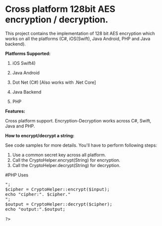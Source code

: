 Cross platform 128bit AES encryption / decryption.
========
This project contains the implementation of 128 bit AES encryption which works on all the platforms (C#, iOS(Swift), Java Android, PHP and Java backend). 

<b>Platforms Supported:</b>

1. iOS Swift4)

2. Java Android

3. Dot Net (C#) [Also works with .Net Core]

4. Java Backend

5. PHP

<b>Features:</b>

Cross platform support. Encryption-Decryption works across C#, Swift, Java and PHP. 


<b>How to encrypt/decrypt a string:</b>

See code samples for more details. You'll have to perform following steps:

1. Use a common secret key across all platform.
2. Call the CryptoHelper.encrypt(String) for encryption.
3. Call the CryptoHelper.decrypt(String) for decryption.

#PHP Uses
<pre>
<?php
include_once "./Helper/CryptoHelper.php";

$input = "Text to encrypt";
echo "input:". $input."</br>";
$cipher = CryptoHelper::encrypt($input);
echo "cipher:". $cipher."</br>";
$output = CryptoHelper::decrypt($cipher);
echo "output:".$output;

?>
</pre>
